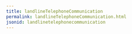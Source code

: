 ```yaml
---
title: landlineTelephoneCommunication
permalink: landlineTelephoneCommunication.html
jsonid: landlinetelephonecommunication
---
```


